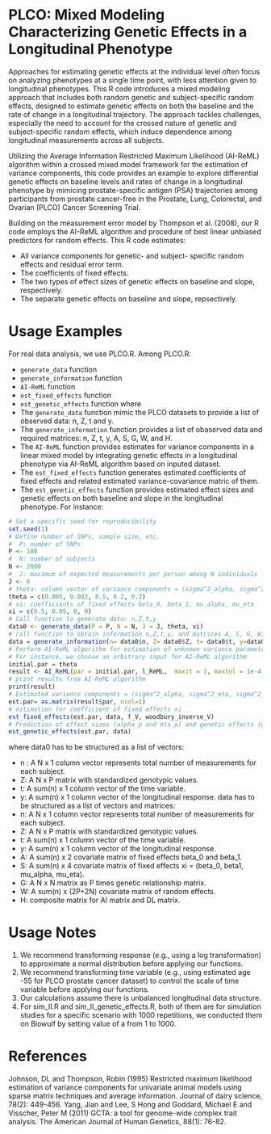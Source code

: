 # PLCO: Mixed Modeling Characterizing Genetic Effects in a Longitudinal Phenotype 
Approaches for estimating genetic effects at the individual level often focus on analyzing phenotypes at a single time point, with less attention given to longitudinal phenotypes. This R code introduces a mixed modeling approach that includes both random genetic and subject-specific random effects, designed to estimate genetic effects on both the baseline and the rate of change in a longitudinal trajectory. The approach tackles challenges, especially the need to account for the crossed nature of genetic and subject-specific random effects, which induce dependence among longitudinal measurements across all subjects.
 
Utilizing the Average Information Restricted Maximum Likelihood (AI-ReML) algorithm within a crossed mixed model framework for the estimation of variance components, this code provides an example to explore differential genetic effects on baseline levels and rates of change in a longitudinal phenotype by mimicing prostate-specific antigen (PSA) trajectories among participants from prostate cancer-free in the Prostate, Lung, Colorectal, and Ovarian (PLCO) Cancer Screening Trial. 

Building on the measurement error model by Thompson et al. (2008), our R code employs the AI-ReML algorithm and procedure of best linear unbiased predictors for random effects. This R code estimates:
- All variance components for genetic- and subject- specific random effects and residual error term.
- The coefficients of fixed effects.   
- The two types of effect sizes of genetic effects on baseline and slope, respectively.
- The separate genetic effects on baseline and slope, repsectively.


# Usage Examples
For real data analysis, we use PLCO.R. Among PLCO.R: 
- `generate_data` function
- `generate_information` function
- `AI-ReML` function
- `est_fixed_effects` function
- `est_genetic_effects` function
where
- The `generate_data` function mimic the PLCO datasets to provide a list of observed data: n, Z, t and y. 
- The `generate_information` function provides a list of obaserved data and required matrices: n, Z, t, y, A, S, G, W, and H.
- The `AI-ReML` function provides estimates for variance components in a linear mixed model by integrating genetic effects in a longitudinal phenotype via AI-ReML algorithm based on inputed dataset. 
- The `est_fixed_effects` function generates estimated coefficients of fixed effects and related estimated variance-covariance matric of them. 
- The `est_genetic_effects` function provides estimated effect sizes and genetic effects on both baseline and slope in the longitudinal phenotype. 
For instance: 
```r
# Set a specific seed for reproducibility
set.seed(1)
# Define number of SNPs, sample size, etc.
#  P: number of SNPs
P <- 100
#  N: number of subjects
N <- 2000
#  J: maximum of expected measurements per person among N individuals
J <- 6
# theta: column vector of variance components = (sigma^2_alpha, sigma^2_eta, sigma^2_b0, sigma^2_b1, sigma^2_e)
theta = c(0.005, 0.002, 0.5, 0.2, 0.2)
# xi: coefficients of fixed effects beta_0, beta_1, mu_alpha, mu_eta
xi = c(0.5, 0.05, 0, 0)
# Call function to generate data: n,Z,t,y
data0 <- generate_data(P = P, N = N, J = J, theta, xi)
# call function to obtain information n,Z,t,y, and matrices A, S, G, W,H based on known n,Z,t,y 
data = generate_information(n= data0$n, Z= data0$Z, t= data0$t, y=data0$y)
# Perform AI-ReML algorithm for estimation of unknown variance parameters
# For instance, we choose an arbitrary input for AI-ReML algorithm
initial.par = theta
result <- AI_ReML(par = initial.par, l_ReML,  maxit = 1, maxtol = 1e-4, data = data, f_V, AI_DL, woodbury_inverse_V)
# print results from AI-ReML algorithm
print(result)
# Estimated variance components = (sigma^2_alpha, sigma^2_eta, sigma^2_b0, sigma^2_b1, sigma^2_e)
est.par= as.matrix(result$par, ncol=1)
# estimation for coefficient of fixed effects xi
est_fixed_effects(est.par, data, f_V, woodbury_inverse_V)
# Prediction of effect sizes (alpha_p and eta_p) and genetic effects (g_i and g_i^*)
est_genetic_effects(est.par, data)
```
where 
data0 has to be structured as a list of vectors:
- n : A N x 1 column vector represents total number of measurements for each subject. 
- Z: A N x P matrix with standardized genotypic values. 
- t: A sum(n) x 1 column vector of the time variable.
- y: A sum(n) x 1 column vector of the longitudinal response. 
data has to be structured as a list of vectors and matrices:
- n: A N x 1 column vector represents total number of measurements for each subject. 
- Z: A N x P matrix with standardized genotypic values.
- t: A sum(n) x 1 column vector of the time variable.
- y: A sum(n) x 1 column vector of the longitudinal response.
- A: A sum(n) x 2 covariate matrix of fixed effects beta_0 and beta_1.
- S: A sum(n) x 4 covariate matrix of fixed effects xi = (beta_0, beta1, mu_alpha, mu_eta).
- G: A N x N matrix as P times genetic relationship matrix.
- W: A sum(n) x (2P+2N) covariate matrix of random effects.
- H: composite matrix for AI matrix and DL matrix.

# Usage Notes
1. We recommend transforming response (e.g., using a log transformation) to approximate a normal distribution before applying our functions.
2. We recommend transforming time variable (e.g., using estimated age -55 for PLCO prostate cancer dataset) to control the scale of time variable before applying our functions. 
3. Our calculations assume there is unbalanced longitudinal data structure.
4. For sim_II.R and sim_II_genetic_effects.R, both of them are for simulation studies for a specific scenario with 1000 repetitions, we conducted them on Biowulf by setting value of a from 1 to 1000.  
   
# References
Johnson, DL and Thompson, Robin (1995) Restricted maximum likelihood estimation of variance components for univariate animal models using sparse matrix techniques and average information.  Journal of dairy science, 78(2): 449-456. 
Yang, Jian and Lee, S Hong and Goddard, Michael E and Visscher, Peter M (2011) GCTA: a tool for genome-wide complex trait analysis. The American Journal of Human Genetics, 88(1): 76-82.
   
